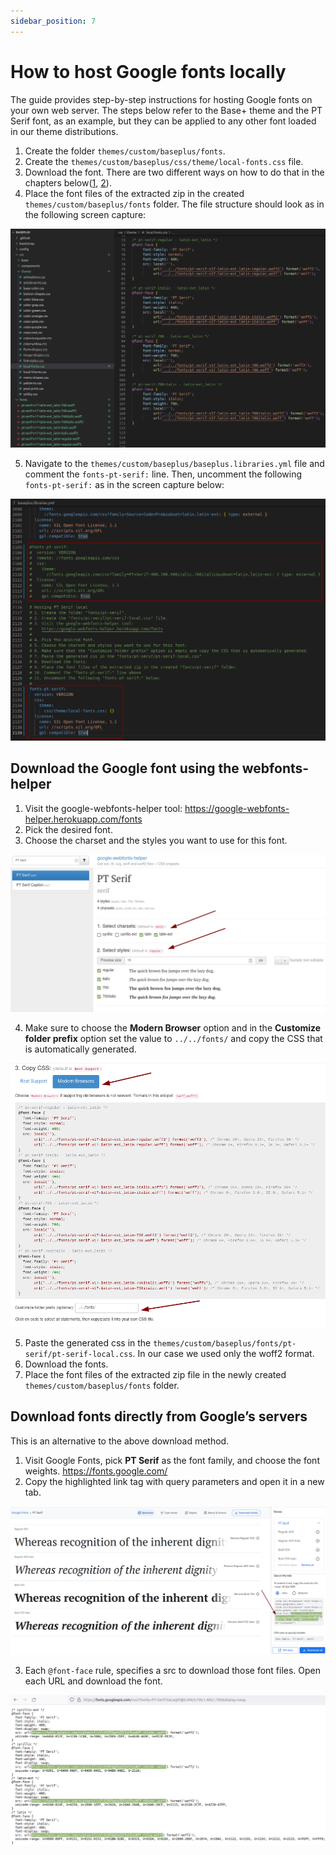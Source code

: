 ```yaml
---
sidebar_position: 7
---
```


# How to host Google fonts locally

The guide provides step-by-step instructions for hosting Google fonts on your own web server. The steps below refer to the Base+ theme and the PT Serif font, as an example, but they can be applied to any other font loaded in our theme distributions.

1. Create the folder `themes/custom/baseplus/fonts`.
2. Create the `themes/custom/baseplus/css/theme/local-fonts.css` file.
3. Download the font. There are two different ways on how to do that in the chapters below([1](#download-the-google-font-using-the-webfonts-helper), [2](#download-fonts-directly-from-googles-servers)).
4. Place the font files of the extracted zip in the created `themes/custom/baseplus/fonts` folder.
The file structure should look as in the following screen capture:

![google-fonts-locally-1](../img/google-fonts-locally-1.png)

5. Navigate to the `themes/custom/baseplus/baseplus.libraries.yml` file and comment the `fonts-pt-serif:` line. Then, uncomment the following `fonts-pt-serif:` as in the screen capture below:

![google-fonts-locally-2](../img/google-fonts-locally-2.png)

## Download the Google font using the webfonts-helper

1. Visit the google-webfonts-helper tool:
https://google-webfonts-helper.herokuapp.com/fonts
2. Pick the desired font.
3. Choose the charset and the styles you want to use for this font.

![google-fonts-locally-3](../img/google-fonts-locally-3.png)

4. Make sure to choose the **Modern Browser** option and in the  **Customize folder prefix** option set the value to `../../fonts/` and copy the CSS that is automatically generated.

![google-fonts-locally-4](../img/google-fonts-locally-4.png)

5. Paste the generated css in the `themes/custom/baseplus/fonts/pt-serif/pt-serif-local.css`. In our case we used only the woff2 format.
6. Download the fonts.
7. Place the font files of the extracted zip file in the newly created `themes/custom/baseplus/fonts` folder.  


## Download fonts directly from Google’s servers

This is an alternative to the above download method.
1. Visit Google Fonts, pick **PT Serif** as the font family, and choose the font weights.
https://fonts.google.com/
2. Copy the highlighted link tag with query parameters and open it in a new tab.

![google-fonts-locally-5](../img/google-fonts-locally-5.png)

3. Each `@font-face` rule, specifies a src to download those font files. Open each URL and download the font.

![google-fonts-locally-6](../img/google-fonts-locally-6.png)

